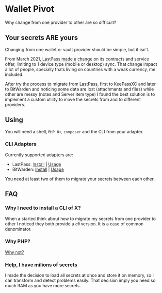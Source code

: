 # Wallet Pivot

Why change from one provider to other are so difficult?

## Your secrets ARE yours

Changing from one wallet or vault provider should be simple, but it isn't.

From March 2021, [LastPass made a change](https://blog.lastpass.com/2021/02/changes-to-lastpass-free/) on its contracts and service offer, limiting to 1 device type (mobile or desktop) sync. That change impact a lot of people, specially thats living on countries with a weak currency, me included.

After try the process to migrate from LastPass, first to KeePassXC and later to BitWarden and noticing some data are lost (attachments and files) while other are messy (notes and Server item type) I found the best solution is to implement a custom utility to move the secrets from and to different providers.

## Using

You will need a shell, `PHP 8+`, `composer` and the CLI from your adapter.

### CLI Adapters

Currently supported adapters are:

 - LastPass: [Install](https://github.com/lastpass/lastpass-cli#lastpass-cli) | [Usage](https://lastpass.github.io/lastpass-cli/lpass.1.html#_examples)
 - BitWarden: [Install](https://bitwarden.com/help/article/cli/#download-and-install) | [Usage](https://bitwarden.com/help/article/cli/)

You need at least two of them to migrate your secrets between each other.

## FAQ

### Why I need to install a CLI of X?

When a started think about how to migrate my secrets from one provider to other I noticed they both provide a _cli_ version. It is a case of common denominator.

### Why PHP?

[Why not?](https://www.php.net/releases/8.0/en.php)

### Help, I have milions of secrets

I made the decision to load all secrets at once and store it on memory, so I can transform and detect problems easily. That decision imply you need so much RAM as you have more secrets.
